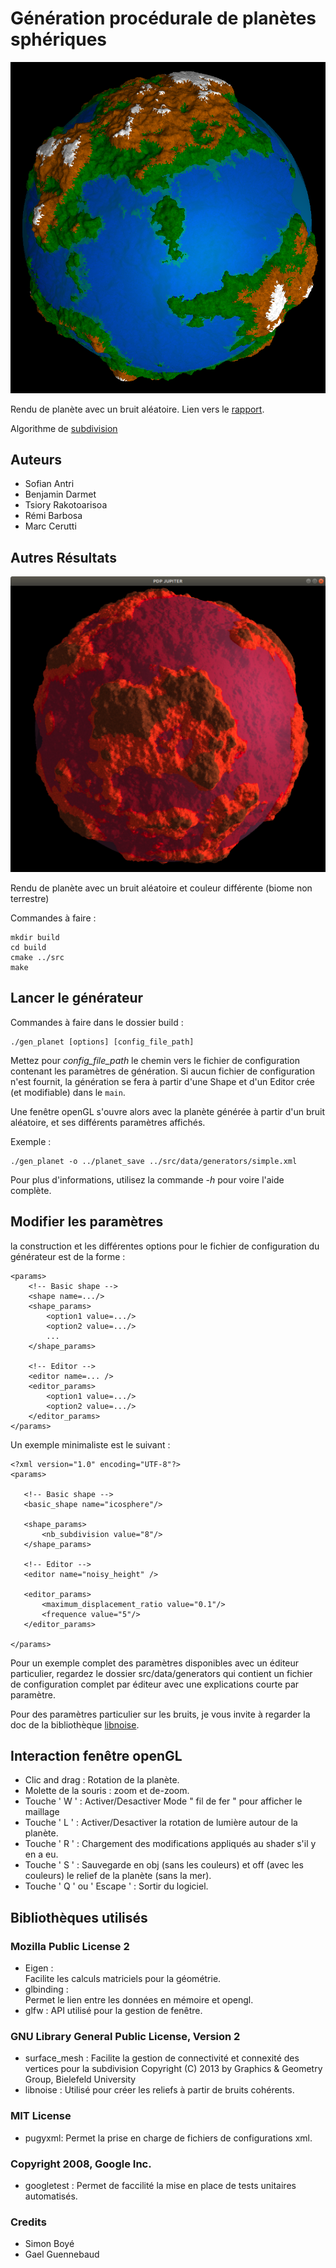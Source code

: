 # **Génération procédurale de planètes sphériques**

![](https://github.com/carl-221b/gen_planete/blob/master/docs/report/img/notre_planete.png "Planète normale")

Rendu de planète avec un bruit aléatoire. Lien vers le [rapport](https://tsiory-rakotoarisoa.emi.u-bordeaux.fr/Projet_PDP_2020_Jupiter.pdf).

Algorithme de [subdivision](https://www.microsoft.com/en-us/research/wp-content/uploads/2016/02/tr-2001-24.pdf) 

## Auteurs
- Sofian Antri
- Benjamin Darmet
- Tsiory Rakotoarisoa
- Rémi Barbosa
- Marc Cerutti

## Autres Résultats 

![](https://github.com/carl-221b/gen_planete/blob/master/docs/report/img/notre_planete_mars.png "Planète rouge")

Rendu de planète avec un bruit aléatoire et couleur différente (biome non terrestre)

Commandes à faire :
```
mkdir build
cd build
cmake ../src
make
```

## Lancer le générateur

Commandes à faire dans le dossier build :
```
./gen_planet [options] [config_file_path]
```
Mettez pour *config_file_path* le chemin vers le fichier de configuration contenant les paramètres de génération. Si aucun fichier de configuration n'est fournit, la génération se fera à partir d'une Shape et d'un Editor crée (et modifiable) dans le ```main```.

Une fenêtre openGL s'ouvre alors avec la planète générée à partir d'un bruit aléatoire, et ses différents paramètres affichés.

Exemple :
```
./gen_planet -o ../planet_save ../src/data/generators/simple.xml
```

Pour plus d'informations, utilisez la commande *-h* pour voire l'aide complète.

## Modifier les paramètres
la construction et les différentes options pour le fichier de configuration du générateur est de la forme :

```
<params>
    <!-- Basic shape -->
    <shape name=.../>
    <shape_params>
        <option1 value=.../>
        <option2 value=.../>
        ...
    </shape_params>
 
    <!-- Editor -->
    <editor name=... />
    <editor_params>
        <option1 value=.../>
        <option2 value=.../>
    </editor_params>
</params>
```

Un exemple minimaliste est le suivant :
```
<?xml version="1.0" encoding="UTF-8"?>
<params>

   <!-- Basic shape -->
   <basic_shape name="icosphere"/>

   <shape_params>
       <nb_subdivision value="8"/>
   </shape_params>

   <!-- Editor -->
   <editor name="noisy_height" />

   <editor_params>
       <maximum_displacement_ratio value="0.1"/>
       <frequence value="5"/>
   </editor_params>

</params>
```

Pour un exemple complet des paramètres disponibles avec un éditeur particulier, regardez le dossier src/data/generators qui contient un fichier de configuration complet par éditeur avec une explications courte par paramètre. 

Pour des paramètres particulier sur les bruits, je vous invite à regarder la doc de la bibliothèque [libnoise](http://libnoise.sourceforge.net/).

## Interaction fenêtre openGL 
 - Clic and drag : Rotation de la planète.
 - Molette de la souris : zoom et de-zoom.
 - Touche ' W ' : Activer/Desactiver Mode " fil de fer " pour afficher le maillage
 - Touche ' L ' : Activer/Desactiver la rotation de lumière autour de la planète.
 - Touche ' R ' : Chargement des modifications appliqués au shader s'il y en a eu.
 - Touche ' S ' : Sauvegarde en obj (sans les couleurs) et off (avec les couleurs) le relief de la planète (sans la mer).
 - Touche ' Q ' ou ' Escape ' : Sortir du logiciel.
 
## Bibliothèques utilisés
### Mozilla Public License 2
 - Eigen :  
     Facilite les calculs matriciels pour la géométrie. 
 - glbinding :  
     Permet le lien entre les données en mémoire et opengl.
 - glfw : 
     API utilisé pour la gestion de fenêtre.

### GNU Library General Public License, Version 2
- surface_mesh :
Facilite la gestion de connectivité et connexité des vertices pour la subdivision
Copyright (C) 2013 by Graphics & Geometry Group, Bielefeld University
- libnoise :
Utilisé pour créer les reliefs à partir de bruits cohérents.

### MIT License
- pugyxml:
Permet la prise en charge de fichiers de configurations xml.

### Copyright 2008, Google Inc.
- googletest :
Permet de faccilité la mise en place de tests unitaires automatisés. 

### Credits 
- Simon Boyé
- Gael Guennebaud
